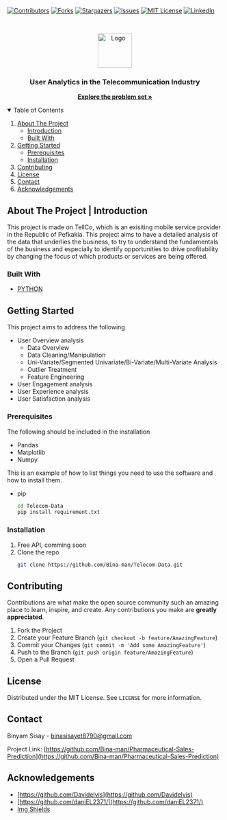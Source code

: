 [![Contributors][contributors-shield]][contributors-url]
[![Forks][forks-shield]][forks-url]
[![Stargazers][stars-shield]][stars-url]
[![Issues][issues-shield]][issues-url]
[![MIT License][license-shield]][license-url]
[![LinkedIn][linkedin-shield]][linkedin-url]



<!-- PROJECT LOGO -->
<br />
<p align="center">
  <a href="https://github.com/othneildrew/Best-README-Template">
    <img src="https://liu.se/dfsmedia/dd35e243dfb7406993c1815aaf88a675/27403-50065/statistik-telekom-istock-502126900" alt="Logo" width="80" height="80">
  </a>

  <h3 align="center">User Analytics in the Telecommunication Industry</h3>

  <p align="center">
    <a href="https://docs.google.com/document/d/1nLNOd9nlXV7QJSsg2IYXIQ67-wLa8ugx6RuMmVuY0mY/edit"><strong>Explore the problem set »</strong></a>
    <br />
  </p>
</p>



<!-- TABLE OF CONTENTS -->
<details open="open">
  <summary>Table of Contents</summary>
  <ol>
    <li>
      <a href="#built-with">About The Project</a>
      <ul>
        <li><a href="#built-with">Introduction</a></li>
        <li><a href="#built-with">Built With</a></li>
      </ul>
    </li>
    <li>
      <a href="#getting-started">Getting Started</a>
      <ul>
        <li><a href="#prerequisites">Prerequisites</a></li>
        <li><a href="#installation">Installation</a></li>
      </ul>
    </li>
    <li><a href="#contributing">Contributing</a></li>
    <li><a href="#license">License</a></li>
    <li><a href="#contact">Contact</a></li>
    <li><a href="#acknowledgements">Acknowledgements</a></li>
  </ol>
</details>



<!-- ABOUT THE PROJECT -->
## About The Project | Introduction
This project is made  on TellCo, which is an exisiting mobile service provider in the Republic of Pefkakia. This project aims to  have a detailed analysis of the data that underlies the business, to try to understand the fundamentals of the business and especially to identify opportunities to drive profitability by changing the focus of which products or services are being offered.


### Built With

* [PYTHON](https://python.org/)



<!-- GETTING STARTED -->
## Getting Started
This project aims to address the following
* User Overview analysis
  * Data Overview 
  * Data Cleaning/Manipulation
  * Uni-Variate/Segmented Univariate/Bi-Variate/Multi-Variate Analysis
  * Outlier Treatment
  * Feature Engineering
* User Engagement analysis
* User Experience analysis
* User Satisfaction analysis


### Prerequisites
The following should be included in the installation
* Pandas
* Matplotlib
* Numpy
 
This is an example of how to list things you need to use the software and how to install them.
* pip
  ```sh
  cd Telecom-Data
  pip install requirement.txt
  ```

### Installation

1. Free API, comming soon
2. Clone the repo
   ```sh
   git clone https://github.com/Bina-man/Telecom-Data.git
   ```







<!-- CONTRIBUTING -->
## Contributing

Contributions are what make the open source community such an amazing place to learn, inspire, and create. Any contributions you make are **greatly appreciated**.

1. Fork the Project
2. Create your Feature Branch (`git checkout -b feature/AmazingFeature`)
3. Commit your Changes (`git commit -m 'Add some AmazingFeature'`)
4. Push to the Branch (`git push origin feature/AmazingFeature`)
5. Open a Pull Request



<!-- LICENSE -->
## License

Distributed under the MIT License. See `LICENSE` for more information.



<!-- CONTACT -->
## Contact

Binyam Sisay - binasisayet8790@gmail.com

Project Link: [https://github.com/Bina-man/Pharmaceutical-Sales-Prediction](https://github.com/Bina-man/Pharmaceutical-Sales-Prediction)



<!-- ACKNOWLEDGEMENTS -->
## Acknowledgements
*  [https://github.com/Davidelvis](https://github.com/Davidelvis)
*  [https://github.com/daniEL2371/](https://github.com/daniEL2371/)
*  [Img Shields](https://shields.io)





<!-- MARKDOWN LINKS & IMAGES -->
<!-- https://www.markdownguide.org/basic-syntax/#reference-style-links -->
[contributors-shield]: https://img.shields.io/github/contributors/Bina-man/Telecom-Data.svg?style=for-the-badge
[contributors-url]: https://github.com/Bina-man/Telecom-Data/graphs/contributors

[forks-shield]: https://img.shields.io/github/forks/Bina-man/Telecom-Data.svg?style=for-the-badge
[forks-url]: https://github.com/Bina-man/Telecom-Data/network/members

[stars-shield]: https://img.shields.io/github/stars/Bina-man/Telecom-Data.svg?style=for-the-badge
[stars-url]: https://github.com/Bina-man/Telecom-Data/stargazers

[issues-shield]: https://img.shields.io/github/issues/Bina-man/Telecom-Data.svg?style=for-the-badge
[issues-url]: https://github.com/Bina-man/Telecom-Data/issues

[license-shield]: https://img.shields.io/github/license/Bina-man/Telecom-Data.svg?style=for-the-badge
[license-url]: https://github.com/Bina-man/Telecom-Data/blob/master/LICENSE.txt

[linkedin-shield]: https://img.shields.io/badge/-LinkedIn-black.svg?style=for-the-badge&logo=linkedin&colorB=555
[linkedin-url]: https://linkedin.com/in/bina-man

[product-screenshot]: images/screenshot.png

